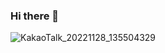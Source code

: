 ### Hi there 👋
![KakaoTalk_20221128_135504329](https://user-images.githubusercontent.com/112846440/204197222-7abe90af-daf1-47c8-9f81-ae83faf11d54.jpg)
